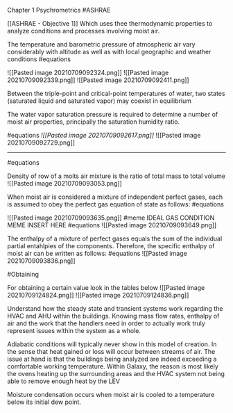 Chapter 1 Psychrometrics 
#ASHRAE 

[[ASHRAE - Objective 1]]
Which uses thee thermodynamic properties to analyze conditions and processes involving moist air.

The temperature and barometric pressure of atmospheric air vary considerably with altitude as well as with local geographic and weather conditions 
#equations 

![[Pasted image 20210709092324.png]]
![[Pasted image 20210709092339.png]]
![[Pasted image 20210709092411.png]]

Between the triple-point and critical-point temperatures of water, two states (saturated liquid and saturated vapor) may coexist in equilibrium 

The water vapor saturation pressure is required to determine a number of moist air properties, principally the saturation humidity ratio.

#equations 
*![[Pasted image 20210709092617.png]]*
![[Pasted image 20210709092729.png]]

____

#equations 

Density of row of a moits air mixture is the ratio of total mass to total volume 
![[Pasted image 20210709093053.png]]

When moist air is considered a mixture of independent perfect gases, each is assumed to obey the perfect gas equation of state as follows:
#equations 

![[Pasted image 20210709093635.png]]
#meme
IDEAL GAS CONDITION MEME INSERT HERE 
#equations 
![[Pasted image 20210709093649.png]]

The enthalpy of a mixture of perfect gases equals the sum of the individual partial entahlpies of the components. Therefore, the specific enthalpy of moist air can be written as follows:
#equations 
![[Pasted image 20210709093836.png]]

#Obtaining 

For obtaining a certain value look in the tables below 
![[Pasted image 20210709124824.png]]
![[Pasted image 20210709124836.png]]

Understand how the steady state and transient systems work regarding the HVAC and AHU within the buildings. Knowing mass flow rates, enthalpy of air and the work that the handlers need in order to actually work truly represent issues within the system as a whole.

Adiabatic conditions will typically never show in this model of creation. In the sense that heat gained or loss will occur between streams of air. The issue at hand is that the buildings being analyzed are indeed exceeding a comfortable working temperature. Within Galaxy, the reason is most likely the ovens heating up the surrounding areas and the HVAC system not being able to remove enough heat by the LEV 

Moisture condensation occurs when moist air is cooled to a temperature below its initial dew point.